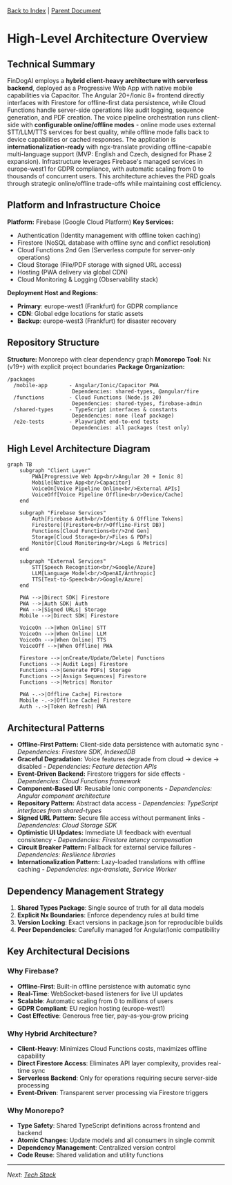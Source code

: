 [Back to Index](./index.md) | [Parent Document](../architecture.md)

# High-Level Architecture Overview

## Technical Summary

FinDogAI employs a **hybrid client-heavy architecture with serverless backend**, deployed as a Progressive Web App with native mobile capabilities via Capacitor. The Angular 20+/Ionic 8+ frontend directly interfaces with Firestore for offline-first data persistence, while Cloud Functions handle server-side operations like audit logging, sequence generation, and PDF creation. The voice pipeline orchestration runs client-side with **configurable online/offline modes** - online mode uses external STT/LLM/TTS services for best quality, while offline mode falls back to device capabilities or cached responses. The application is **internationalization-ready** with ngx-translate providing offline-capable multi-language support (MVP: English and Czech, designed for Phase 2 expansion). Infrastructure leverages Firebase's managed services in europe-west1 for GDPR compliance, with automatic scaling from 0 to thousands of concurrent users. This architecture achieves the PRD goals through strategic online/offline trade-offs while maintaining cost efficiency.

## Platform and Infrastructure Choice

**Platform:** Firebase (Google Cloud Platform)
**Key Services:**
- Authentication (Identity management with offline token caching)
- Firestore (NoSQL database with offline sync and conflict resolution)
- Cloud Functions 2nd Gen (Serverless compute for server-only operations)
- Cloud Storage (File/PDF storage with signed URL access)
- Hosting (PWA delivery via global CDN)
- Cloud Monitoring & Logging (Observability stack)

**Deployment Host and Regions:**
- **Primary**: europe-west1 (Frankfurt) for GDPR compliance
- **CDN**: Global edge locations for static assets
- **Backup**: europe-west3 (Frankfurt) for disaster recovery

## Repository Structure

**Structure:** Monorepo with clear dependency graph
**Monorepo Tool:** Nx (v19+) with explicit project boundaries
**Package Organization:**
```
/packages
  /mobile-app       - Angular/Ionic/Capacitor PWA
                     Dependencies: shared-types, @angular/fire
  /functions        - Cloud Functions (Node.js 20)
                     Dependencies: shared-types, firebase-admin
  /shared-types     - TypeScript interfaces & constants
                     Dependencies: none (leaf package)
  /e2e-tests        - Playwright end-to-end tests
                     Dependencies: all packages (test only)
```

## High Level Architecture Diagram

```mermaid
graph TB
    subgraph "Client Layer"
        PWA[Progressive Web App<br/>Angular 20 + Ionic 8]
        Mobile[Native App<br/>Capacitor]
        VoiceOn[Voice Pipeline Online<br/>External APIs]
        VoiceOff[Voice Pipeline Offline<br/>Device/Cache]
    end

    subgraph "Firebase Services"
        Auth[Firebase Auth<br/>Identity & Offline Tokens]
        Firestore[(Firestore<br/>Offline-First DB)]
        Functions[Cloud Functions<br/>2nd Gen]
        Storage[Cloud Storage<br/>Files & PDFs]
        Monitor[Cloud Monitoring<br/>Logs & Metrics]
    end

    subgraph "External Services"
        STT[Speech Recognition<br/>Google/Azure]
        LLM[Language Model<br/>OpenAI/Anthropic]
        TTS[Text-to-Speech<br/>Google/Azure]
    end

    PWA -->|Direct SDK| Firestore
    PWA -->|Auth SDK| Auth
    PWA -->|Signed URLs| Storage
    Mobile -->|Direct SDK| Firestore

    VoiceOn -->|When Online| STT
    VoiceOn -->|When Online| LLM
    VoiceOn -->|When Online| TTS
    VoiceOff -->|When Offline| PWA

    Firestore -->|onCreate/Update/Delete| Functions
    Functions -->|Audit Logs| Firestore
    Functions -->|Generate PDFs| Storage
    Functions -->|Assign Sequences| Firestore
    Functions -->|Metrics| Monitor

    PWA -.->|Offline Cache| Firestore
    Mobile -.->|Offline Cache| Firestore
    Auth -.->|Token Refresh| PWA
```

## Architectural Patterns

- **Offline-First Pattern:** Client-side data persistence with automatic sync - *Dependencies: Firestore SDK, IndexedDB*
- **Graceful Degradation:** Voice features degrade from cloud → device → disabled - *Dependencies: Feature detection APIs*
- **Event-Driven Backend:** Firestore triggers for side effects - *Dependencies: Cloud Functions framework*
- **Component-Based UI:** Reusable Ionic components - *Dependencies: Angular component architecture*
- **Repository Pattern:** Abstract data access - *Dependencies: TypeScript interfaces from shared-types*
- **Signed URL Pattern:** Secure file access without permanent links - *Dependencies: Cloud Storage SDK*
- **Optimistic UI Updates:** Immediate UI feedback with eventual consistency - *Dependencies: Firestore latency compensation*
- **Circuit Breaker Pattern:** Fallback for external service failures - *Dependencies: Resilience libraries*
- **Internationalization Pattern:** Lazy-loaded translations with offline caching - *Dependencies: ngx-translate, Service Worker*

## Dependency Management Strategy

1. **Shared Types Package**: Single source of truth for all data models
2. **Explicit Nx Boundaries**: Enforce dependency rules at build time
3. **Version Locking**: Exact versions in package.json for reproducible builds
4. **Peer Dependencies**: Carefully managed for Angular/Ionic compatibility

## Key Architectural Decisions

### Why Firebase?
- **Offline-First**: Built-in offline persistence with automatic sync
- **Real-Time**: WebSocket-based listeners for live UI updates
- **Scalable**: Automatic scaling from 0 to millions of users
- **GDPR Compliant**: EU region hosting (europe-west1)
- **Cost Effective**: Generous free tier, pay-as-you-grow pricing

### Why Hybrid Architecture?
- **Client-Heavy**: Minimizes Cloud Functions costs, maximizes offline capability
- **Direct Firestore Access**: Eliminates API layer complexity, provides real-time sync
- **Serverless Backend**: Only for operations requiring secure server-side processing
- **Event-Driven**: Transparent server processing via Firestore triggers

### Why Monorepo?
- **Type Safety**: Shared TypeScript definitions across frontend and backend
- **Atomic Changes**: Update models and all consumers in single commit
- **Dependency Management**: Centralized version control
- **Code Reuse**: Shared validation and utility functions

---

*Next: [Tech Stack](./tech-stack.md)*